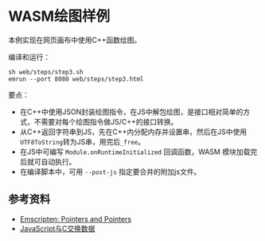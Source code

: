 # WASM绘图样例

本例实现在网页画布中使用C++函数绘图。

编译和运行：
```
sh web/steps/step3.sh
emrun --port 8080 web/steps/step3.html
```

要点：

- 在C++中使用JSON封装绘图指令，在JS中解包绘图，是接口相对简单的方式，不需要对每个绘图指令做JS/C++的接口转换。
- 从C++返回字符串到JS，先在C++内分配内存并设置串，然后在JS中使用`UTF8ToString`转为JS串，用完后`_free`。
- 在JS中可编写 `Module.onRuntimeInitialized` 回调函数，WASM 模块加载完后就可自动执行。
- 在编译脚本中，可用 `--post-js` 指定要合并的附加js文件。

## 参考资料

- [Emscripten: Pointers and Pointers](https://kapadia.github.io/emscripten/2013/09/13/emscripten-pointers-and-pointers.html)
- [JavaScript与C交换数据](https://www.cntofu.com/book/150/zh/ch2-c-js/ch2-04-data-exchange.md)
